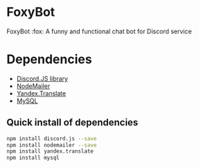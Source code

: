 # FoxyBot
FoxyBot :fox: A funny and functional chat bot for Discord service

# Dependencies
* [Discord.JS library](https://github.com/hydrabolt/discord.js)
* [NodeMailer](http://nodemailer.com)
* [Yandex.Translate](https://github.com/nkt/yandex.translate)
* [MySQL](https://github.com/mysqljs/mysql)

## Quick install of dependencies

```bash
npm install discord.js --save
npm install nodemailer --save
npm install yandex.translate
npm install mysql
```

